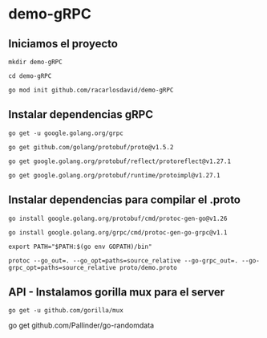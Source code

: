 # demo-gRPC
## Iniciamos el proyecto

`mkdir demo-gRPC`

`cd demo-gRPC`

`go mod init github.com/racarlosdavid/demo-gRPC`

## Instalar dependencias gRPC

`go get -u google.golang.org/grpc`

`go get github.com/golang/protobuf/proto@v1.5.2`

`go get google.golang.org/protobuf/reflect/protoreflect@v1.27.1`

`go get google.golang.org/protobuf/runtime/protoimpl@v1.27.1`

## Instalar dependencias para compilar el .proto

`go install google.golang.org/protobuf/cmd/protoc-gen-go@v1.26`

`go install google.golang.org/grpc/cmd/protoc-gen-go-grpc@v1.1`

`export PATH="$PATH:$(go env GOPATH)/bin"`

`protoc --go_out=. --go_opt=paths=source_relative --go-grpc_out=. --go-grpc_opt=paths=source_relative proto/demo.proto`

## API - Instalamos gorilla mux para el server
`go get -u github.com/gorilla/mux`

go get github.com/Pallinder/go-randomdata

